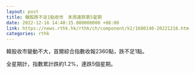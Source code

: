 ```yaml
---
layout: post
title: 韓股跌不足1點收市　本周連跌第5星期
date: 2022-12-16 14:48:15.000000000 +08:00
link: https://news.rthk.hk/rthk/ch/component/k2/1680140-20221216.htm
categories: rthk
---
```


韓股收市變動不大，首爾綜合指數收報2360點，跌不足1點。

全星期計，指數累計跌約1.2%，連跌5個星期。
